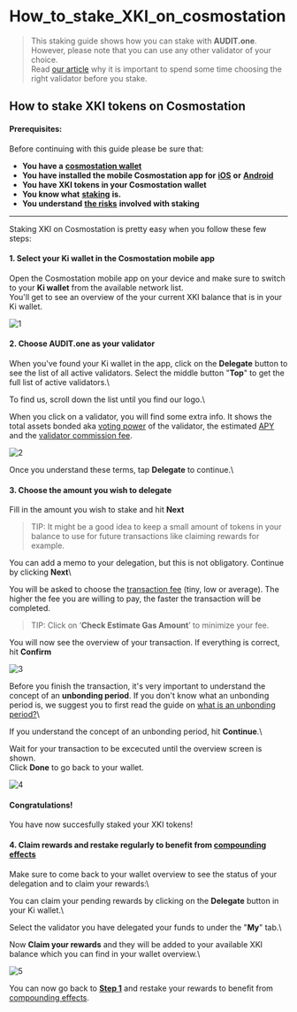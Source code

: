 # How\_to\_stake\_XKI\_on\_cosmostation

> This staking guide shows how you can stake with **AUDIT.one**.\
> However, please note that you can use any other validator of your choice.\
> Read [our article](importance\_of\_choosing\_the\_right\_validator.md) why it is important to spend some time choosing the right validator before you stake.

## How to stake XKI tokens on Cosmostation

#### Prerequisites:

Before continuing with this guide please be sure that:

* **You have a** [**cosmostation wallet**](how\_to\_create\_a\_cosmostation\_wallet.md)
* **You have installed the mobile Cosmostation app for** [**iOS**](https://apps.apple.com/app/cosmostation/id1459830339) **or** [**Android**](https://play.google.com/store/apps/details?id=wannabit.io.cosmostaion)
* **You have XKI tokens in your Cosmostation wallet**
* **You know what** [**staking**](what\_is\_staking.md) **is.**
* **You understand** [**the risks**](risks\_of\_staking.md) **involved with staking**

***

Staking XKI on Cosmostation is pretty easy when you follow these few steps:

#### 1. **Select your Ki wallet in the Cosmostation mobile app**

Open the Cosmostation mobile app on your device and make sure to switch to your **Ki wallet** from the available network list.\
You'll get to see an overview of the your current XKI balance that is in your Ki wallet.

![1](https://user-images.githubusercontent.com/95366163/154677891-d6b1a7e8-7ce8-4d83-8bb1-cff5a88eaa8d.png)

#### 2. **Choose AUDIT.one as your validator**

When you've found your Ki wallet in the app, click on the **Delegate** button to see the list of all active validators. Select the middle button "**Top**" to get the full list of active validators.\


To find us, scroll down the list until you find our logo.\


When you click on a validator, you will find some extra info. It shows the total assets bonded aka [voting power](voting\_power.md) of the validator, the estimated [APY](apy.md) and the [validator commission fee](validator\_fee.md).

![2](https://user-images.githubusercontent.com/95366163/154677914-83199a91-4cdb-43b2-ae71-82877696603f.png)

Once you understand these terms, tap **Delegate** to continue.\


#### 3. **Choose the amount you wish to delegate**

Fill in the amount you wish to stake and hit **Next**

> TIP: It might be a good idea to keep a small amount of tokens in your balance to use for future transactions like claiming rewards for example.

You can add a memo to your delegation, but this is not obligatory. Continue by clicking **Next**\


You will be asked to choose the [transaction fee](transaction\_fees.md) (tiny, low or average). The higher the fee you are willing to pay, the faster the transaction will be completed.

> TIP: Click on ‘**Check Estimate Gas Amount**’ to minimize your fee.

You will now see the overview of your transaction. If everything is correct, hit **Confirm**

![3](https://user-images.githubusercontent.com/95366163/154678307-2a332d2f-f535-4d02-afea-1f1cb67f9037.png)

Before you finish the transaction, it's very important to understand the concept of an **unbonding period**. If you don't know what an unbonding period is, we suggest you to first read the guide on [what is an unbonding period?](unbonding\_period.md)\


If you understand the concept of an unbonding period, hit **Continue**.\


Wait for your transaction to be excecuted until the overview screen is shown.\
Click **Done** to go back to your wallet.

![4](https://user-images.githubusercontent.com/95366163/154694065-994036d0-99b8-491a-8c3e-0dd22a7b12f4.png)

#### **Congratulations!**

You have now succesfully staked your XKI tokens!

#### 4. **Claim rewards and restake regularly to benefit from** [**compounding effects**](compounding\_interest.md)

Make sure to come back to your wallet overview to see the status of your delegation and to claim your rewards:\


You can claim your pending rewards by clicking on the **Delegate** button in your Ki wallet.\


Select the validator you have delegated your funds to under the "**My**" tab.\


Now **Claim your rewards** and they will be added to your available XKI balance which you can find in your wallet overview.\


![5](https://user-images.githubusercontent.com/95366163/154677962-dec83afa-a56b-4a9a-bdc8-0f4715186935.png)

You can now go back to [**Step 1**](how\_to\_stake\_xki\_on\_cosmostation.md#step1) and restake your rewards to benefit from [compounding effects](compounding\_interest.md).
